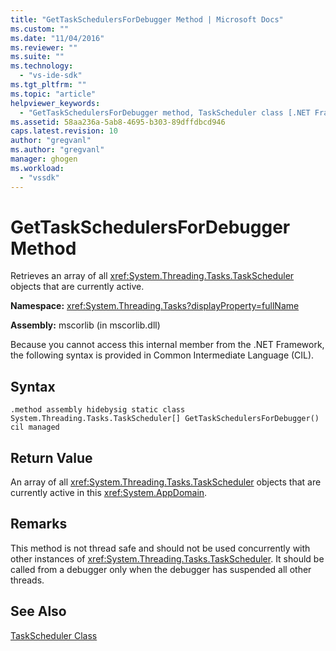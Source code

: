 ```yaml
---
title: "GetTaskSchedulersForDebugger Method | Microsoft Docs"
ms.custom: ""
ms.date: "11/04/2016"
ms.reviewer: ""
ms.suite: ""
ms.technology: 
  - "vs-ide-sdk"
ms.tgt_pltfrm: ""
ms.topic: "article"
helpviewer_keywords: 
  - "GetTaskSchedulersForDebugger method, TaskScheduler class [.NET Framework debug engines]"
ms.assetid: 58aa236a-5ab8-4695-b303-89dffdbcd946
caps.latest.revision: 10
author: "gregvanl"
ms.author: "gregvanl"
manager: ghogen
ms.workload: 
  - "vssdk"
---
```

# GetTaskSchedulersForDebugger Method
Retrieves an array of all <xref:System.Threading.Tasks.TaskScheduler> objects that are currently active.  
  
 **Namespace:** <xref:System.Threading.Tasks?displayProperty=fullName>  
  
 **Assembly:** mscorlib (in mscorlib.dll)  
  
 Because you cannot access this internal member from the .NET Framework, the following syntax is provided in Common Intermediate Language (CIL).  
  
## Syntax  
  
```  
.method assembly hidebysig static class System.Threading.Tasks.TaskScheduler[] GetTaskSchedulersForDebugger() cil managed  
```  
  
## Return Value  
 An array of all <xref:System.Threading.Tasks.TaskScheduler> objects that are currently active in this <xref:System.AppDomain>.  
  
## Remarks  
 This method is not thread safe and should not be used concurrently with other instances of <xref:System.Threading.Tasks.TaskScheduler>. It should be called from a debugger only when the debugger has suspended all other threads.  
  
## See Also  
 [TaskScheduler Class](../../extensibility/debugger/taskscheduler-class-internal-members.md)